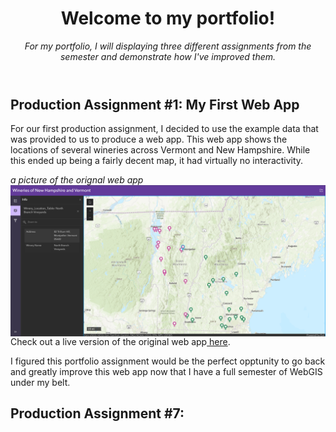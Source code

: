 <header>
  
# Welcome to my portfolio!
_For my portfolio, I will displaying three different assignments from the semester and demonstrate how I've improved them._

</header>

## Production Assignment #1: My First Web App

For our first production assignment, I decided to use the example data that was provided to us to produce a web app. This web app shows the locations of several wineries across Vermont and New Hampshire. While this ended up being a fairly decent map, it had virtually no interactivity.

_a picture of the orignal web app_
<img src=https://github.com/colt6418/webgis-portfolio/blob/screenshots/map1_old.png alt="Orignal web app" align=right>

Check out a live version of the original web app<a href="https://umass-amherst.maps.arcgis.com/apps/instant/sidebar/index.html?appid=47d34172b1534044830d4b527b67c8ef"> here</a>.

I figured this portfolio assignment would be the perfect opptunity to go back and greatly improve this web app now that I have a full semester of WebGIS under my belt.


## Production Assignment #7: 
